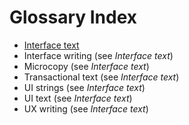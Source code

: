 # Glossary Index

* [Interface text](interface-text.md)
* Interface writing (see _Interface text_)
* Microcopy (see _Interface text_)
* Transactional text (see _Interface text_)
* UI strings (see _Interface text_)
* UI text (see _Interface text_)
* UX writing (see _Interface text_)

